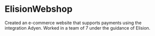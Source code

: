 # ElisionWebshop
Created an e-commerce website that supports payments using the integration Adyen. Worked in a team of 7 under the guidance of Elision.

